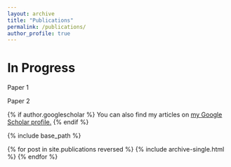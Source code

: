 ```yaml
---
layout: archive
title: "Publications"
permalink: /publications/
author_profile: true
---
```


In Progress 
======
Paper 1

Paper 2



{% if author.googlescholar %}
  You can also find my articles on <u><a href="{{author.googlescholar}}">my Google Scholar profile</a>.</u>
{% endif %}

{% include base_path %}

{% for post in site.publications reversed %}
  {% include archive-single.html %}
{% endfor %}
